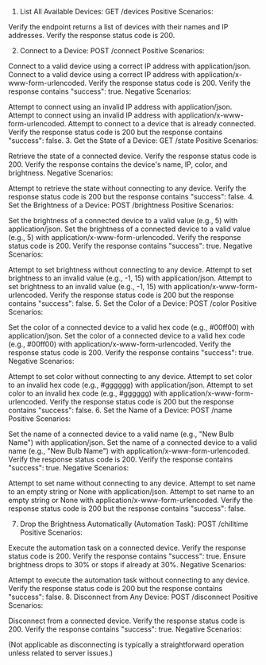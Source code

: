 1. List All Available Devices: GET /devices
Positive Scenarios:

Verify the endpoint returns a list of devices with their names and IP addresses.
Verify the response status code is 200.

2. Connect to a Device: POST /connect
Positive Scenarios:

Connect to a valid device using a correct IP address with application/json.
Connect to a valid device using a correct IP address with application/x-www-form-urlencoded.
Verify the response status code is 200.
Verify the response contains "success": true.
Negative Scenarios:

Attempt to connect using an invalid IP address with application/json.
Attempt to connect using an invalid IP address with application/x-www-form-urlencoded.
Attempt to connect to a device that is already connected.
Verify the response status code is 200 but the response contains "success": false.
3. Get the State of a Device: GET /state
Positive Scenarios:

Retrieve the state of a connected device.
Verify the response status code is 200.
Verify the response contains the device's name, IP, color, and brightness.
Negative Scenarios:

Attempt to retrieve the state without connecting to any device.
Verify the response status code is 200 but the response contains "success": false.
4. Set the Brightness of a Device: POST /brightness
Positive Scenarios:

Set the brightness of a connected device to a valid value (e.g., 5) with application/json.
Set the brightness of a connected device to a valid value (e.g., 5) with application/x-www-form-urlencoded.
Verify the response status code is 200.
Verify the response contains "success": true.
Negative Scenarios:

Attempt to set brightness without connecting to any device.
Attempt to set brightness to an invalid value (e.g., -1, 15) with application/json.
Attempt to set brightness to an invalid value (e.g., -1, 15) with application/x-www-form-urlencoded.
Verify the response status code is 200 but the response contains "success": false.
5. Set the Color of a Device: POST /color
Positive Scenarios:

Set the color of a connected device to a valid hex code (e.g., #00ff00) with application/json.
Set the color of a connected device to a valid hex code (e.g., #00ff00) with application/x-www-form-urlencoded.
Verify the response status code is 200.
Verify the response contains "success": true.
Negative Scenarios:

Attempt to set color without connecting to any device.
Attempt to set color to an invalid hex code (e.g., #gggggg) with application/json.
Attempt to set color to an invalid hex code (e.g., #gggggg) with application/x-www-form-urlencoded.
Verify the response status code is 200 but the response contains "success": false.
6. Set the Name of a Device: POST /name
Positive Scenarios:

Set the name of a connected device to a valid name (e.g., "New Bulb Name") with application/json.
Set the name of a connected device to a valid name (e.g., "New Bulb Name") with application/x-www-form-urlencoded.
Verify the response status code is 200.
Verify the response contains "success": true.
Negative Scenarios:

Attempt to set name without connecting to any device.
Attempt to set name to an empty string or None with application/json.
Attempt to set name to an empty string or None with application/x-www-form-urlencoded.
Verify the response status code is 200 but the response contains "success": false.

7. Drop the Brightness Automatically (Automation Task): POST /chilltime
Positive Scenarios:

Execute the automation task on a connected device.
Verify the response status code is 200.
Verify the response contains "success": true.
Ensure brightness drops to 30% or stops if already at 30%.
Negative Scenarios:

Attempt to execute the automation task without connecting to any device.
Verify the response status code is 200 but the response contains "success": false.
8. Disconnect from Any Device: POST /disconnect
Positive Scenarios:

Disconnect from a connected device.
Verify the response status code is 200.
Verify the response contains "success": true.
Negative Scenarios:

(Not applicable as disconnecting is typically a straightforward operation unless related to server issues.)